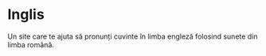 # Inglis

Un site care te ajuta să pronunți cuvinte în limba engleză folosind sunete din limba română.
